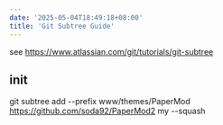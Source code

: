 ```yaml
---
date: '2025-05-04T18:49:18+08:00'
title: 'Git Subtree Guide'
---
```


see <https://www.atlassian.com/git/tutorials/git-subtree>

## init
git subtree add --prefix www/themes/PaperMod https://github.com/soda92/PaperMod2 my --squash
